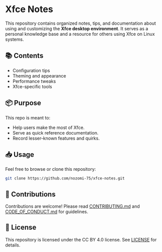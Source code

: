 # Xfce Notes

This repository contains organized notes, tips, and documentation about using and customizing the **Xfce desktop environment**. It serves as a personal knowledge base and a resource for others using Xfce on Linux systems.

## 📚 Contents

- Configuration tips
- Theming and appearance
- Performance tweaks
- Xfce-specific tools

## 📦 Purpose

This repo is meant to:
- Help users make the most of Xfce.
- Serve as quick reference documentation.
- Record lesser-known features and quirks.

## 📥 Usage

Feel free to browse or clone this repository:

```bash
git clone https://github.com/nozomi-75/xfce-notes.git
```

## 🤝 Contributions

Contributions are welcome! Please read [CONTRIBUTING.md](CONTRIBUTING.md) and [CODE_OF_CONDUCT.md](CODE_OF_CONDUCT.md) for guidelines.

## 📄 License

This repository is licensed under the CC BY 4.0 license. See [LICENSE](LICENSE) for details.